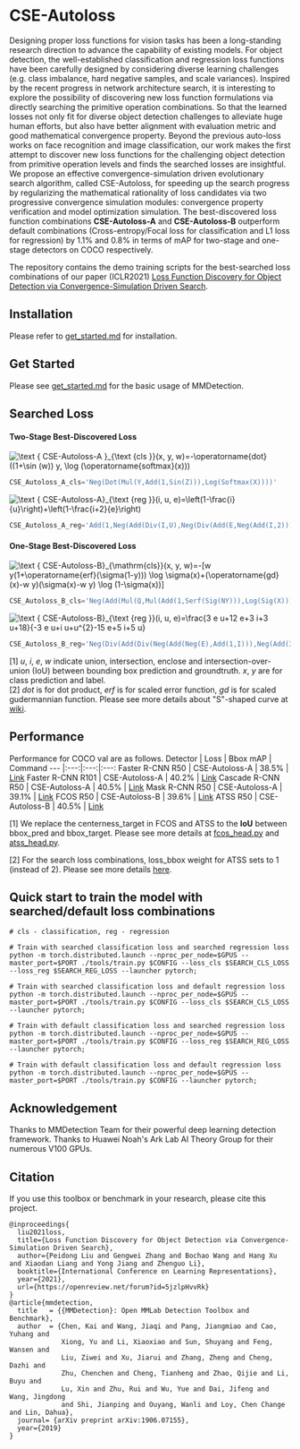 # CSE-Autoloss

Designing proper loss functions for vision tasks has been a long-standing research direction to advance the capability of existing models. For object detection, the well-established classification and regression loss functions have been carefully designed by considering diverse learning challenges (e.g. class imbalance, hard negative samples, and scale variances). Inspired by the recent progress in network architecture search, it is interesting to explore the possibility of discovering new loss function formulations via directly searching the primitive operation combinations. So that the learned losses not only fit for diverse object detection challenges to alleviate huge human efforts, but also have better alignment with evaluation metric and good mathematical convergence property. Beyond the previous auto-loss works on face recognition and image classification, our work makes the first attempt to discover new loss functions for the challenging object detection from primitive operation levels and finds the searched losses are insightful. We propose an effective convergence-simulation driven evolutionary search algorithm, called CSE-Autoloss, for speeding up the search progress by regularizing the mathematical rationality of loss candidates via two progressive convergence simulation modules: convergence property verification and model optimization simulation. The best-discovered loss function combinations **CSE-Autoloss-A** and **CSE-Autoloss-B** outperform default combinations (Cross-entropy/Focal loss for classification and L1 loss for regression) by 1.1\% and 0.8\% in terms of mAP for two-stage and one-stage detectors on COCO respectively.

The repository contains the demo training scripts for the best-searched loss combinations of our paper (ICLR2021) [Loss Function Discovery for Object Detection via Convergence-Simulation Driven Search](https://openreview.net/pdf?id=5jzlpHvvRk). 

## Installation
Please refer to [get_started.md](docs/get_started.md) for installation.

## Get Started
Please see [get_started.md](docs/get_started.md) for the basic usage of MMDetection.

## Searched Loss 

#### Two-Stage Best-Discovered Loss

<p href="https://www.codecogs.com/eqnedit.php?latex=\text&space;{&space;CSE-Autoloss-A&space;}_{\text&space;{cls&space;}}(x,&space;y,&space;w)=-\operatorname{dot}((1&plus;\sin&space;(w))&space;y,&space;\log&space;(\operatorname{softmax}(x)))" target="_blank"><img src="https://latex.codecogs.com/png.latex?\text&space;{&space;CSE-Autoloss-A&space;}_{\text&space;{cls&space;}}(x,&space;y,&space;w)=-\operatorname{dot}((1&plus;\sin&space;(w))&space;y,&space;\log&space;(\operatorname{softmax}(x)))" title="\text { CSE-Autoloss-A }_{\text {cls }}(x, y, w)=-\operatorname{dot}((1+\sin (w)) y, \log (\operatorname{softmax}(x)))" /></p>

```python
CSE_Autoloss_A_cls='Neg(Dot(Mul(Y,Add(1,Sin(Z))),Log(Softmax(X))))'
```

<p href="https://www.codecogs.com/eqnedit.php?latex=\text&space;{&space;CSE-Autoloss-A}_{\text&space;{reg&space;}}(i,&space;u,&space;e)=\left(1-\frac{i}{u}\right)&plus;\left(1-\frac{i&plus;2}{e}\right)" target="_blank"><img src="https://latex.codecogs.com/png.latex?\text&space;{&space;CSE-Autoloss-A}_{\text&space;{reg&space;}}(i,&space;u,&space;e)=\left(1-\frac{i}{u}\right)&plus;\left(1-\frac{i&plus;2}{e}\right)" title="\text { CSE-Autoloss-A}_{\text {reg }}(i, u, e)=\left(1-\frac{i}{u}\right)+\left(1-\frac{i+2}{e}\right)" /></p>

```python
CSE_Autoloss_A_reg='Add(1,Neg(Add(Div(I,U),Neg(Div(Add(E,Neg(Add(I,2))),E)))))'
```

#### One-Stage Best-Discovered Loss

<p href="https://www.codecogs.com/eqnedit.php?latex=\text&space;{&space;CSE-Autoloss-B}_{\mathrm{cls}}(x,&space;y,&space;w)=-[w&space;y(1&plus;\operatorname{erf}(\sigma(1-y)))&space;\log&space;\sigma(x)&plus;(\operatorname{gd}(x)-w&space;y)(\sigma(x)-w&space;y)&space;\log&space;(1-\sigma(x))]" target="_blank"><img src="https://latex.codecogs.com/png.latex?\text&space;{&space;CSE-Autoloss-B}_{\mathrm{cls}}(x,&space;y,&space;w)=-[w&space;y(1&plus;\operatorname{erf}(\sigma(1-y)))&space;\log&space;\sigma(x)&plus;(\operatorname{gd}(x)-w&space;y)(\sigma(x)-w&space;y)&space;\log&space;(1-\sigma(x))]" title="\text { CSE-Autoloss-B}_{\mathrm{cls}}(x, y, w)=-[w y(1+\operatorname{erf}(\sigma(1-y))) \log \sigma(x)+(\operatorname{gd}(x)-w y)(\sigma(x)-w y) \log (1-\sigma(x))]" /></p>

```python
CSE_Autoloss_B_cls='Neg(Add(Mul(Q,Mul(Add(1,Serf(Sig(NY))),Log(Sig(X)))),Mul(Add(Sgdf(X),Neg(Q)),Mul(Add(Add(1,Neg(Q)),Neg(Add(1,Neg(Sig(X))))),Log(Add(1,Neg(Sig(X))))))))'
```

<p href="https://www.codecogs.com/eqnedit.php?latex=\text&space;{&space;CSE-Autoloss-B}_{\text&space;{reg&space;}}(i,&space;u,&space;e)=\frac{3&space;e&space;u&plus;12&space;e&plus;3&space;i&plus;3&space;u&plus;18}{-3&space;e&space;u&plus;i&space;u&plus;u^{2}-15&space;e&plus;5&space;i&plus;5&space;u}" target="_blank"><img src="https://latex.codecogs.com/png.latex?\text&space;{&space;CSE-Autoloss-B}_{\text&space;{reg&space;}}(i,&space;u,&space;e)=\frac{3&space;e&space;u&plus;12&space;e&plus;3&space;i&plus;3&space;u&plus;18}{-3&space;e&space;u&plus;i&space;u&plus;u^{2}-15&space;e&plus;5&space;i&plus;5&space;u}" title="\text { CSE-Autoloss-B}_{\text {reg }}(i, u, e)=\frac{3 e u+12 e+3 i+3 u+18}{-3 e u+i u+u^{2}-15 e+5 i+5 u}" /></p>

```python
CSE_Autoloss_B_reg='Neg(Div(Add(Div(Neg(Add(Neg(E),Add(1,I))),Neg(Add(3,Add(2,U)))),Add(Div(E,E),Div(Neg(E),Neg(1)))),Neg(Add(Div(Neg(Add(U,Div(I,1))),Neg(3)),Neg(E)))))'
```

[1] *u*, *i*, *e*, *w* indicate union, intersection, enclose and intersection-over-union (IoU) between bounding box prediction and groundtruth. *x*, *y* are for class prediction and label.  
[2] *dot* is for dot product, *erf* is for scaled error function, *gd* is for scaled gudermannian function. Please see more details about "S"-shaped curve at [wiki](https://en.wikipedia.org/wiki/Sigmoid_function).

## Performance
Performance for COCO val are as follows.
Detector | Loss | Bbox mAP | Command
--- |:---:|:---:|:---:
Faster R-CNN R50 | CSE-Autoloss-A | 38.5% | [Link](commands/faster_rcnn_r50_fpn_giou_1x_coco.sh)
Faster R-CNN R101 | CSE-Autoloss-A | 40.2% | [Link](commands/faster_rcnn_r101_fpn_giou_1x_coco.sh)
Cascade R-CNN R50 | CSE-Autoloss-A | 40.5% | [Link](commands/cascade_rcnn_r50_fpn_giou_1x_coco.sh)
Mask R-CNN R50 | CSE-Autoloss-A | 39.1% | [Link](commands/mask_rcnn_r50_fpn_giou_1x_coco.sh)
FCOS R50 | CSE-Autoloss-B | 39.6% | [Link](commands/fcos_center-normbbox-centeronreg-giou_r50_caffe_fpn_gn-head_4x4_1x_coco.sh)
ATSS R50 | CSE-Autoloss-B | 40.5% | [Link](commands/atss_r50_fpn_giou_1x_coco_w1.sh)

[1] We replace the centerness_target in FCOS and ATSS to the **IoU** between bbox_pred and bbox_target. Please see more details at [fcos_head.py](https://github.com/PerdonLiu/CSE-Autoloss/blob/b0a0ec56e3b531604683a8cc8e9df37a9cef3b0b/mmdet/models/dense_heads/fcos_head.py#L235-L239) and [atss_head.py](https://github.com/PerdonLiu/CSE-Autoloss/blob/b0a0ec56e3b531604683a8cc8e9df37a9cef3b0b/mmdet/models/dense_heads/atss_head.py#L196-L200).

[2] For the search loss combinations, loss_bbox weight for ATSS sets to 1 (instead of 2). Please see more details [here](configs/atss/atss_r50_fpn_giou_1x_coco_w1.py). 

## Quick start to train the model with searched/default loss combinations

```
# cls - classification, reg - regression

# Train with searched classification loss and searched regression loss
python -m torch.distributed.launch --nproc_per_node=$GPUS --master_port=$PORT ./tools/train.py $CONFIG --loss_cls $SEARCH_CLS_LOSS --loss_reg $SEARCH_REG_LOSS --launcher pytorch;

# Train with searched classification loss and default regression loss
python -m torch.distributed.launch --nproc_per_node=$GPUS --master_port=$PORT ./tools/train.py $CONFIG --loss_cls $SEARCH_CLS_LOSS --launcher pytorch;

# Train with default classification loss and searched regression loss
python -m torch.distributed.launch --nproc_per_node=$GPUS --master_port=$PORT ./tools/train.py $CONFIG --loss_reg $SEARCH_REG_LOSS --launcher pytorch;

# Train with default classification loss and default regression loss
python -m torch.distributed.launch --nproc_per_node=$GPUS --master_port=$PORT ./tools/train.py $CONFIG --launcher pytorch;
```

## Acknowledgement
Thanks to MMDetection Team for their powerful deep learning detection framework. Thanks to Huawei Noah's Ark Lab AI Theory Group for their numerous V100 GPUs.

## Citation
If you use this toolbox or benchmark in your research, please cite this project.


```
@inproceedings{
  liu2021loss,
  title={Loss Function Discovery for Object Detection via Convergence-Simulation Driven Search},
  author={Peidong Liu and Gengwei Zhang and Bochao Wang and Hang Xu and Xiaodan Liang and Yong Jiang and Zhenguo Li},
  booktitle={International Conference on Learning Representations},
  year={2021},
  url={https://openreview.net/forum?id=5jzlpHvvRk}
}
@article{mmdetection,
  title   = {{MMDetection}: Open MMLab Detection Toolbox and Benchmark},
  author  = {Chen, Kai and Wang, Jiaqi and Pang, Jiangmiao and Cao, Yuhang and
             Xiong, Yu and Li, Xiaoxiao and Sun, Shuyang and Feng, Wansen and
             Liu, Ziwei and Xu, Jiarui and Zhang, Zheng and Cheng, Dazhi and
             Zhu, Chenchen and Cheng, Tianheng and Zhao, Qijie and Li, Buyu and
             Lu, Xin and Zhu, Rui and Wu, Yue and Dai, Jifeng and Wang, Jingdong
             and Shi, Jianping and Ouyang, Wanli and Loy, Chen Change and Lin, Dahua},
  journal= {arXiv preprint arXiv:1906.07155},
  year={2019}
}
```